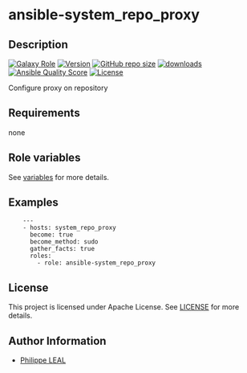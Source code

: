 # ansible-system_repo_proxy

## Description

[![Galaxy Role](https://img.shields.io/badge/galaxy-system_repo_proxy-purple?style=flat)](https://galaxy.ansible.com/lotusnoir/system_repo_proxy)
[![Version](https://img.shields.io/github/release/lotusnoir/ansible-system_repo_proxy.svg)](https://github.com/lotusnoir/ansible-system_repo_proxy/releases/latest)
[![GitHub repo size](https://img.shields.io/github/repo-size/lotusnoir/ansible-system_repo_proxy?color=orange&style=flat)](https://galaxy.ansible.com/lotusnoir/system_repo_proxy)
[![downloads](https://img.shields.io/ansible/role/d/56933)](https://galaxy.ansible.com/lotusnoir/system_repo_proxy)
[![Ansible Quality Score](https://img.shields.io/ansible/quality/56933)](https://galaxy.ansible.com/lotusnoir/system_repo_proxy)
[![License](https://img.shields.io/badge/license-Apache--2.0-brightgreen?style=flat)](https://opensource.org/licenses/Apache-2.0)

Configure proxy on repository

## Requirements

none

## Role variables

See [variables](/defaults/main.yml) for more details.

## Examples

        ---
        - hosts: system_repo_proxy
          become: true
          become_method: sudo
          gather_facts: true
          roles:
            - role: ansible-system_repo_proxy


## License

This project is licensed under Apache License. See [LICENSE](/LICENSE) for more details.

## Author Information

- [Philippe LEAL](https://github.com/lotusnoir)
